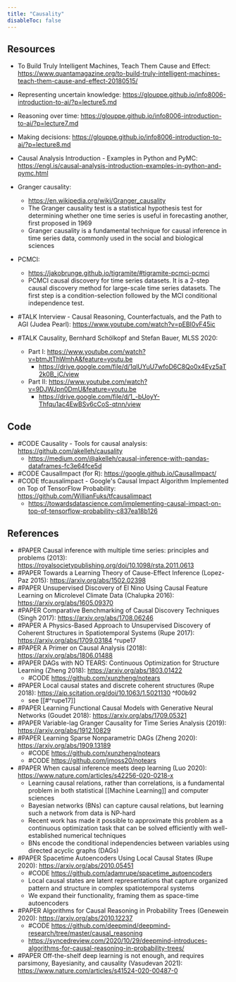 ```yaml
---
title: "Causality"
disableToc: false 
---
```


## Resources
- To Build Truly Intelligent Machines, Teach Them Cause and Effect: https://www.quantamagazine.org/to-build-truly-intelligent-machines-teach-them-cause-and-effect-20180515/
- Representing uncertain knowledge: https://glouppe.github.io/info8006-introduction-to-ai/?p=lecture5.md
- Reasoning over time: https://glouppe.github.io/info8006-introduction-to-ai/?p=lecture7.md
- Making decisions: https://glouppe.github.io/info8006-introduction-to-ai/?p=lecture8.md
- Causal Analysis Introduction - Examples in Python and PyMC: https://engl.is/causal-analysis-introduction-examples-in-python-and-pymc.html
- Granger causality: 
	- https://en.wikipedia.org/wiki/Granger_causality
	- The Granger causality test is a statistical hypothesis test for determining whether one time series is useful in forecasting another, first proposed in 1969
	- Granger causality is a fundamental technique for causal inference in time series data, commonly used in the social and biological sciences
- PCMCI:
	- https://jakobrunge.github.io/tigramite/#tigramite-pcmci-pcmci
	- PCMCI causal discovery for time series datasets. It is a 2-step causal discovery method for large-scale time series datasets. The first step is a condition-selection followed by the MCI conditional independence test.

- #TALK Interview - Causal Reasoning, Counterfactuals, and the Path to AGI (Judea Pearl): https://www.youtube.com/watch?v=pEBI0vF45ic
- #TALK Causality, Bernhard Schölkopf and Stefan Bauer, MLSS 2020: 
	- Part I: https://www.youtube.com/watch?v=btmJtThWmhA&feature=youtu.be
		- https://drive.google.com/file/d/1qlUYuU7wfoD6C8Qo0x4Eyz5aT2k0B_jC/view
	- Part II: https://www.youtube.com/watch?v=9DJWJpn0DmU&feature=youtu.be
		- https://drive.google.com/file/d/1_-bUoyY-Thfqu1ac4EwBSv6cCoS-qtnn/view


## Code
- #CODE Causality - Tools for causal analysis: https://github.com/akelleh/causality
	- https://medium.com/@akelleh/causal-inference-with-pandas-dataframes-fc3e64fce5d
- #CODE CausalImpact (for R): https://google.github.io/CausalImpact/
- #CODE tfcausalimpact - Google's Causal Impact Algorithm Implemented on Top of TensorFlow Probability: https://github.com/WillianFuks/tfcausalimpact
	- https://towardsdatascience.com/implementing-causal-impact-on-top-of-tensorflow-probability-c837ea18b126

  
## References
- #PAPER Causal inference with multiple time series: principles and problems (2013): https://royalsocietypublishing.org/doi/10.1098/rsta.2011.0613
- #PAPER Towards a Learning Theory of Cause-Effect Inference (Lopez-Paz 2015): https://arxiv.org/abs/1502.02398
- #PAPER Unsupervised Discovery of El Nino Using Causal Feature Learning on Microlevel Climate Data (Chalupka 2016): https://arxiv.org/abs/1605.09370
- #PAPER Comparative Benchmarking of Causal Discovery Techniques (Singh 2017): https://arxiv.org/abs/1708.06246
- #PAPER A Physics-Based Approach to Unsupervised Discovery of Coherent Structures in Spatiotemporal Systems (Rupe 2017): https://arxiv.org/abs/1709.03184 ^rupe17
- #PAPER A Primer on Causal Analysis (2018): https://arxiv.org/abs/1806.01488
- #PAPER DAGs with NO TEARS: Continuous Optimization for Structure Learning (Zheng 2018): https://arxiv.org/abs/1803.01422
	- #CODE https://github.com/xunzheng/notears
- #PAPER Local causal states and discrete coherent structures (Rupe 2018): https://aip.scitation.org/doi/10.1063/1.5021130 ^f00b92
	- see [[#^rupe17]]
- #PAPER Learning Functional Causal Models with Generative Neural Networks (Goudet 2018): https://arxiv.org/abs/1709.05321
- #PAPER Variable-lag Granger Causality for Time Series Analysis (2019): https://arxiv.org/abs/1912.10829
- #PAPER Learning Sparse Nonparametric DAGs (Zheng 2020): https://arxiv.org/abs/1909.13189
	- #CODE https://github.com/xunzheng/notears
	- #CODE https://github.com/jmoss20/notears
- #PAPER When causal inference meets deep learning (Luo 2020): https://www.nature.com/articles/s42256-020-0218-x
	- Learning causal relations, rather than correlations, is a fundamental problem in both statistical [[Machine Learning]] and computer sciences
	- Bayesian networks (BNs) can capture causal relations, but learning such a network from data is NP-hard
	- Recent work has made it possible to approximate this problem as a continuous optimization task that can be solved efficiently with well-established numerical techniques
	- BNs encode the conditional independencies between variables using directed acyclic graphs (DAGs)
- #PAPER Spacetime Autoencoders Using Local Causal States (Rupe 2020): https://arxiv.org/abs/2010.05451
	- #CODE https://github.com/adamrupe/spacetime_autoencoders
	- Local causal states are latent representations that capture organized pattern and structure in complex spatiotemporal systems
	- We expand their functionality, framing them as space-time autoencoders
- #PAPER Algorithms for Causal Reasoning in Probability Trees (Genewein 2020): https://arxiv.org/abs/2010.12237
	- #CODE https://github.com/deepmind/deepmind-research/tree/master/causal_reasoning
	- https://syncedreview.com/2020/10/29/deepmind-introduces-algorithms-for-causal-reasoning-in-probability-trees/
- #PAPER Off-the-shelf deep learning is not enough, and requires parsimony, Bayesianity, and causality (Vasudevan 2021): https://www.nature.com/articles/s41524-020-00487-0



